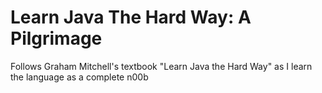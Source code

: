 # Learn Java The Hard Way: A Pilgrimage
Follows Graham Mitchell's textbook "Learn Java the Hard Way" as I learn the language as a complete n00b
